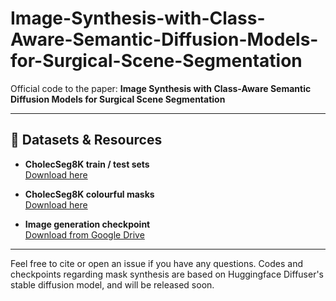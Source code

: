 # Image-Synthesis-with-Class-Aware-Semantic-Diffusion-Models-for-Surgical-Scene-Segmentation

Official code to the paper: **Image Synthesis with Class-Aware Semantic Diffusion Models for Surgical Scene Segmentation**

---

## 📁 Datasets & Resources

- **CholecSeg8K train / test sets**  
  [Download here](https://drive.google.com/file/d/1U-RcSu_pui6sOk15ldu7pLPJenIyWP_E/view?usp=sharing)

- **CholecSeg8K colourful masks**  
  [Download here](https://drive.google.com/file/d/1pkzxc5g0mVtw4jLuRrdx1YnlFQfU2891/view?usp=sharing)

- **Image generation checkpoint**  
  [Download from Google Drive](https://drive.google.com/drive/folders/1Mh3PqbO6Rv9twxbnve1Snv_YtH35z8rF?usp=sharing)

---

Feel free to cite or open an issue if you have any questions.
Codes and checkpoints regarding mask synthesis are based on Huggingface Diffuser's stable diffusion model, and will be released soon.
